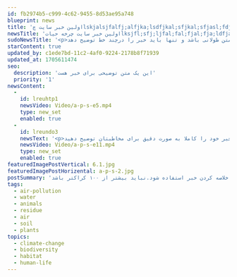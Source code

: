 ```yaml
---
id: fb2974b5-c999-4c62-9455-8d53ae95a748
blueprint: news
title: 'اولین خبر سایت چlskjalsjfalfj;alfjka;lsdfjkal;sfjkal;sfjasl;fdjals;dfjal;sfرخه حیات'
newsTitle: 'اولین خبر سایت چرخه حیاتlksjfl;sfj;ljfal;fal;fjal;fja;ldfjal;fjadsl;fjadsl;fjadsfld;akf'
sudoNewsTitle: '<p>این یک سوتیتر برای اولین خبر سایت چرخه حیات هست. این سوتیتر نباید به صورت یک متن طولانی باشد و تنها باید خبر را درچند خط توضیح دهد</p>'
starContent: true
updated_by: c1ede7bd-11c2-4af0-9224-2178b8f71939
updated_at: 1705611474
seo:
  description: 'این یک متن توضیحی برای خبر هست'
  priority: '1'
newsContent:
  -
    id: lreuhtp1
    newsVideo: Video/a-p-s-e5.mp4
    type: new_set
    enabled: true
  -
    id: lreundo3
    newsText: '<p>در بخش می توانید خبر خود را به صورت مفصل توضیح دهید و محتوای خبر خود را کاملا به صورت دقیق برای مخاطبتان توضیح دهید</p><p>این متن می توانید یک متن بلند باشد و یا متنی کوتاه</p><p>این قضیه بستگی به خود مخاطب دارد</p><p>لورم ایپسوم متن ساختگی با تولید سادگی نامفهوم از صنعت چاپ، و با استفاده از طراحان گرافیک است، چاپگرها و متون بلکه روزنامه و</p><p></p><h2>یکی سرتیتر اصلی</h2><p> مجله در ستون و سطرآنچنان که لازم است، و برای شرایط فعلی تکنولوژی مورد نیاز، و کاربردهای متنوع با هدف بهبود ابزارهای کاربردی</p><p><img src="statamic://asset::lifecycle::oceans-10.jpg"></p><p></p><p>می باشد، کتابهای زیادی در شصت و سه درصد گذشته حال و آینده، شناخت فراوان جامعه و متخصصان را می طلبد، تا با نرم افزارها شناخت بیشتری را برای طراحان رایانه ای علی الخصوص طراحان خلاقی، و فرهنگ پیشرو در زبان فارسی ایجاد کرد، در این صورت می توان امید داشت که تمام و دشواری موجود در ارائه راهکارها، و شرایط سخت تایپ به پایان رسد و زمان مورد نیاز شامل حروفچینی دستاوردهای اصلی، و جوابگوی سوالات پیوسته اهل دنیای موجود طراحی اساسا مورد استفاده قرار گیرد.</p>'
    newsVideo: Video/a-p-s-e11.mp4
    type: new_set
    enabled: true
featuredImagePostVertical: 6.1.jpg
featuredImagePostHorizental: a-p-s-2.jpg
postSummary: 'این بک متن خلاصه می باشد که می تواند برای خلاصه کردن خبر استفاده شود.نباید بیشتر از ۱۰۰ کراکتر باشد'
tags:
  - air-pollution
  - water
  - animals
  - residue
  - air
  - soil
  - plants
topics:
  - climate-change
  - biodiversity
  - habitat
  - human-life
---
```

